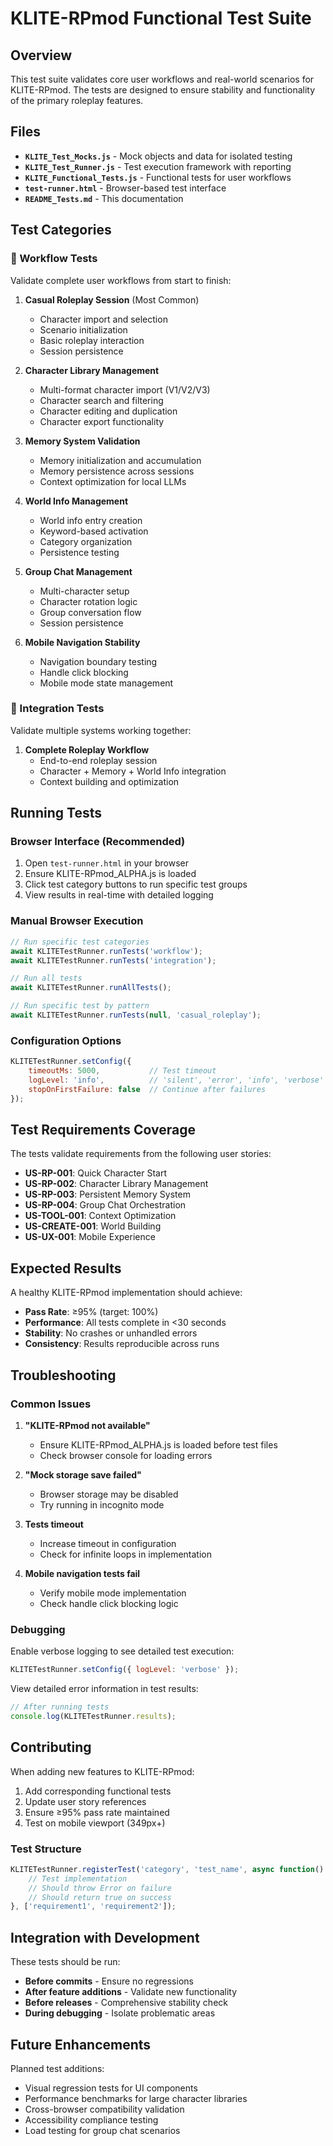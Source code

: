 # KLITE-RPmod Functional Test Suite

## Overview

This test suite validates core user workflows and real-world scenarios for KLITE-RPmod. The tests are designed to ensure stability and functionality of the primary roleplay features.

## Files

- **`KLITE_Test_Mocks.js`** - Mock objects and data for isolated testing
- **`KLITE_Test_Runner.js`** - Test execution framework with reporting
- **`KLITE_Functional_Tests.js`** - Functional tests for user workflows
- **`test-runner.html`** - Browser-based test interface
- **`README_Tests.md`** - This documentation

## Test Categories

### 🔄 Workflow Tests
Validate complete user workflows from start to finish:

1. **Casual Roleplay Session** (Most Common)
   - Character import and selection
   - Scenario initialization
   - Basic roleplay interaction
   - Session persistence

2. **Character Library Management**
   - Multi-format character import (V1/V2/V3)
   - Character search and filtering
   - Character editing and duplication
   - Character export functionality

3. **Memory System Validation**
   - Memory initialization and accumulation
   - Memory persistence across sessions
   - Context optimization for local LLMs

4. **World Info Management**
   - World info entry creation
   - Keyword-based activation
   - Category organization
   - Persistence testing

5. **Group Chat Management**
   - Multi-character setup
   - Character rotation logic
   - Group conversation flow
   - Session persistence

6. **Mobile Navigation Stability**
   - Navigation boundary testing
   - Handle click blocking
   - Mobile mode state management

### 🔗 Integration Tests
Validate multiple systems working together:

1. **Complete Roleplay Workflow**
   - End-to-end roleplay session
   - Character + Memory + World Info integration
   - Context building and optimization

## Running Tests

### Browser Interface (Recommended)

1. Open `test-runner.html` in your browser
2. Ensure KLITE-RPmod_ALPHA.js is loaded
3. Click test category buttons to run specific test groups
4. View results in real-time with detailed logging

### Manual Browser Execution

```javascript
// Run specific test categories
await KLITETestRunner.runTests('workflow');
await KLITETestRunner.runTests('integration');

// Run all tests
await KLITETestRunner.runAllTests();

// Run specific test by pattern
await KLITETestRunner.runTests(null, 'casual_roleplay');
```

### Configuration Options

```javascript
KLITETestRunner.setConfig({
    timeoutMs: 5000,           // Test timeout
    logLevel: 'info',          // 'silent', 'error', 'info', 'verbose'
    stopOnFirstFailure: false  // Continue after failures
});
```

## Test Requirements Coverage

The tests validate requirements from the following user stories:

- **US-RP-001**: Quick Character Start
- **US-RP-002**: Character Library Management
- **US-RP-003**: Persistent Memory System
- **US-RP-004**: Group Chat Orchestration
- **US-TOOL-001**: Context Optimization
- **US-CREATE-001**: World Building
- **US-UX-001**: Mobile Experience

## Expected Results

A healthy KLITE-RPmod implementation should achieve:

- **Pass Rate**: ≥95% (target: 100%)
- **Performance**: All tests complete in <30 seconds
- **Stability**: No crashes or unhandled errors
- **Consistency**: Results reproducible across runs

## Troubleshooting

### Common Issues

1. **"KLITE-RPmod not available"**
   - Ensure KLITE-RPmod_ALPHA.js is loaded before test files
   - Check browser console for loading errors

2. **"Mock storage save failed"**
   - Browser storage may be disabled
   - Try running in incognito mode

3. **Tests timeout**
   - Increase timeout in configuration
   - Check for infinite loops in implementation

4. **Mobile navigation tests fail**
   - Verify mobile mode implementation
   - Check handle click blocking logic

### Debugging

Enable verbose logging to see detailed test execution:

```javascript
KLITETestRunner.setConfig({ logLevel: 'verbose' });
```

View detailed error information in test results:

```javascript
// After running tests
console.log(KLITETestRunner.results);
```

## Contributing

When adding new features to KLITE-RPmod:

1. Add corresponding functional tests
2. Update user story references
3. Ensure ≥95% pass rate maintained
4. Test on mobile viewport (349px+)

### Test Structure

```javascript
KLITETestRunner.registerTest('category', 'test_name', async function() {
    // Test implementation
    // Should throw Error on failure
    // Should return true on success
}, ['requirement1', 'requirement2']);
```

## Integration with Development

These tests should be run:

- **Before commits** - Ensure no regressions
- **After feature additions** - Validate new functionality
- **Before releases** - Comprehensive stability check
- **During debugging** - Isolate problematic areas

## Future Enhancements

Planned test additions:

- Visual regression tests for UI components
- Performance benchmarks for large character libraries
- Cross-browser compatibility validation
- Accessibility compliance testing
- Load testing for group chat scenarios